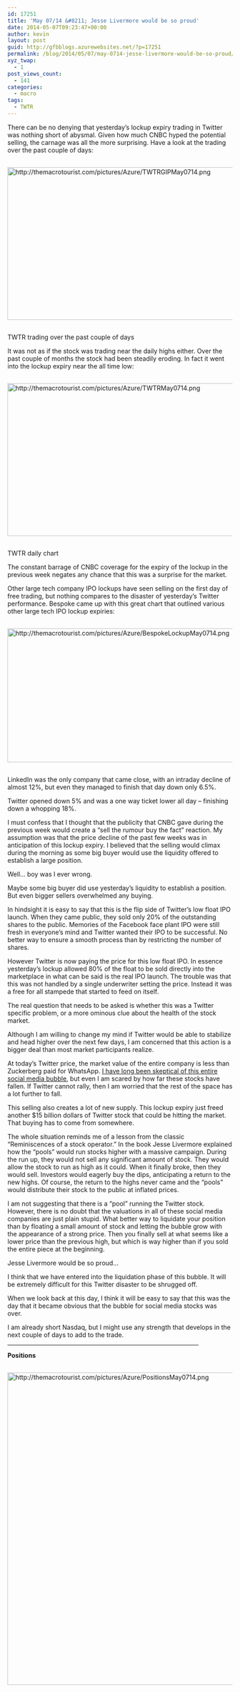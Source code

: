 ```yaml
---
id: 17251
title: 'May 07/14 &#8211; Jesse Livermore would be so proud'
date: 2014-05-07T09:23:47+00:00
author: kevin
layout: post
guid: http://gfbblogs.azurewebsites.net/?p=17251
permalink: /blog/2014/05/07/may-0714-jesse-livermore-would-be-so-proud/
xyz_twap:
  - 1
post_views_count:
  - 141
categories:
  - macro
tags:
  - TWTR
---
```

There can be no denying that yesterday&#8217;s lockup expiry trading in Twitter was nothing short of abysmal. Given how much CNBC hyped the potential selling, the carnage was all the more surprising. Have a look at the trading over the past couple of days:


  <img src="http://themacrotourist.com/pictures/Azure/TWTRGIPMay0714.png" style="margin:30px auto;display:block;" alt="http://themacrotourist.com/pictures/Azure/TWTRGIPMay0714.png" width="600" height="342" />TWTR trading over the past couple of days</a>
</div>

It was not as if the stock was trading near the daily highs either. Over the past couple of months the stock had been steadily eroding. In fact it went into the lockup expiry near the all time low:


  <img src="http://themacrotourist.com/pictures/Azure/TWTRMay0714.png" style="margin:30px auto;display:block;" alt="http://themacrotourist.com/pictures/Azure/TWTRMay0714.png" width="600" height="342" />TWTR daily chart</a>
</div>

The constant barrage of CNBC coverage for the expiry of the lockup in the previous week negates any chance that this was a surprise for the market. 

Other large tech company IPO lockups have seen selling on the first day of free trading, but nothing compares to the disaster of yesterday&#8217;s Twitter performance. Bespoke came up with this great chart that outlined various other large tech IPO lockup expiries:


  <img src="http://themacrotourist.com/pictures/Azure/BespokeLockupMay0714.png" style="margin:30px auto;display:block;" alt="http://themacrotourist.com/pictures/Azure/BespokeLockupMay0714.png" width="550" height="300"></p> 

LinkedIn was the only company that came close, with an intraday decline of almost 12%, but even they managed to finish that day down only 6.5%.

Twitter opened down 5% and was a one way ticket lower all day &#8211; finishing down a whopping 18%. 

I must confess that I thought that the publicity that CNBC gave during the previous week would create a &#8220;sell the rumour buy the fact&#8221; reaction. My assumption was that the price decline of the past few weeks was in anticipation of this lockup expiry. I believed that the selling would climax during the morning as some big buyer would use the liquidity offered to establish a large position.

Well&#8230; boy was I ever wrong.

Maybe some big buyer did use yesterday&#8217;s liquidity to establish a position. But even bigger sellers overwhelmed any buying. 

In hindsight it is easy to say that this is the flip side of Twitter&#8217;s low float IPO launch. When they came public, they sold only 20% of the outstanding shares to the public. Memories of the Facebook face plant IPO were still fresh in everyone&#8217;s mind and Twitter wanted their IPO to be successful. No better way to ensure a smooth process than by restricting the number of shares.

However Twitter is now paying the price for this low float IPO. In essence yesterday&#8217;s lockup allowed 80% of the float to be sold directly into the marketplace in what can be said is the real IPO launch. The trouble was that this was not handled by a single underwriter setting the price. Instead it was a free for all stampede that started to feed on itself.

The real question that needs to be asked is whether this was a Twitter specific problem, or a more ominous clue about the health of the stock market.

Although I am willing to change my mind if Twitter would be able to stabilize and head higher over the next few days, I am concerned that this action is a bigger deal than most market participants realize.

At today&#8217;s Twitter price, the market value of the entire company is less than Zuckerberg paid for WhatsApp. [I have long been skeptical of this entire social media bubble](http://gfbblogs.azurewebsites.net/blog/2014/02/21/friday-february-21st-2014-i-am-not-afraid-of-looking-stupid-and-calling-this-a-bubble/), but even I am scared by how far these stocks have fallen. If Twitter cannot rally, then I am worried that the rest of the space has a lot further to fall.

This selling also creates a lot of new supply. This lockup expiry just freed another $15 billion dollars of Twitter stock that could be hitting the market. That buying has to come from somewhere.

The whole situation reminds me of a lesson from the classic &#8220;Reminiscences of a stock operator.&#8221; In the book Jesse Livermore explained how the &#8220;pools&#8221; would run stocks higher with a massive campaign. During the run up, they would not sell any significant amount of stock. They would allow the stock to run as high as it could. When it finally broke, then they would sell. Investors would eagerly buy the dips, anticipating a return to the new highs. Of course, the return to the highs never came and the &#8220;pools&#8221; would distribute their stock to the public at inflated prices.

I am not suggesting that there is a &#8220;pool&#8221; running the Twitter stock. However, there is no doubt that the valuations in all of these social media companies are just plain stupid. What better way to liquidate your position than by floating a small amount of stock and letting the bubble grow with the appearance of a strong price. Then you finally sell at what seems like a lower price than the previous high, but which is way higher than if you sold the entire piece at the beginning.

Jesse Livermore would be so proud&#8230;

I think that we have entered into the liquidation phase of this bubble. It will be extremely difficult for this Twitter disaster to be shrugged off. 

When we look back at this day, I think it will be easy to say that this was the day that it became obvious that the bubble for social media stocks was over.

I am already short Nasdaq, but I might use any strength that develops in the next couple of days to add to the trade. 

<hr size="3" width="85%" />

**Positions**


  <img src="http://themacrotourist.com/pictures/Azure/PositionsMay0714.png" style="margin:30px auto;display:block;" alt="http://themacrotourist.com/pictures/Azure/PositionsMay0714.png" width="600" height="700"></p>